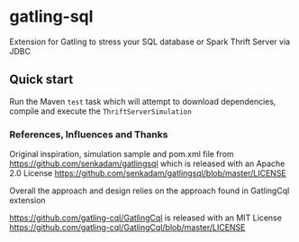 # gatling-sql

Extension for Gatling to stress your SQL database or Spark Thrift Server via JDBC

## Quick start

Run the Maven `test` task which will attempt to download dependencies,
compile and execute the `ThriftServerSimulation`



### References, Influences and Thanks

Original inspiration, simulation sample and pom.xml file from https://github.com/senkadam/gatlingsql
which is released with an Apache 2.0 License
https://github.com/senkadam/gatlingsql/blob/master/LICENSE


Overall the approach and design relies on the approach found in GatlingCql extension

https://github.com/gatling-cql/GatlingCql is released with an MIT License
https://github.com/gatling-cql/GatlingCql/blob/master/LICENSE

